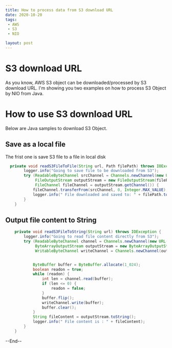 ```yaml
---
title: How to process data from S3 download URL
date: 2020-10-20
tags:
 - AWS
 - S3
 - NIO

layout: post
---
```


# S3 download URL
As you know, AWS S3 object can be downloaded/processed by S3 download URL. 
I'm showing you two examples on how to process S3 Object by NIO from Java.

# How to use S3 download URL

Below are Java samples to download S3 Object. 
## Save as a local file
The frist one is save S3 file to a file in local disk
 
```java
  private void readS3FileToFile(String url, Path filePath) throws IOException {
        logger.info("Going to save file to be downloaded from S3");
        try (ReadableByteChannel srcChannel = Channels.newChannel(new URL(url).openStream());
             FileOutputStream outputStream = new FileOutputStream(filePath.toFile());
             FileChannel fileChannel = outputStream.getChannel()) {
            fileChannel.transferFrom(srcChannel, 0, Integer.MAX_VALUE);
            logger.info(" File downloaded and saved to: " + filePath.toString());
        }
    }
```

## Output file content to String

```java
    private void readS3FileToString(String url) throws IOException {
        logger.info("Going to read file content directly from S3");
        try (ReadableByteChannel channel = Channels.newChannel(new URL(url).openStream());
             ByteArrayOutputStream outputStream = new ByteArrayOutputStream();
             WritableByteChannel writeChannel = Channels.newChannel(outputStream)) {


            ByteBuffer buffer = ByteBuffer.allocate(1_024);
            boolean readon = true;
            while (readon) {
                int len = channel.read(buffer);
                if (len <= 0) {
                    readon = false;
                }
                buffer.flip();
                writeChannel.write(buffer);
                buffer.clear();
            }
            String fileContent = outputStream.toString();
            logger.info(" File content is : " + fileContent);
        }
    }
```
--End--
